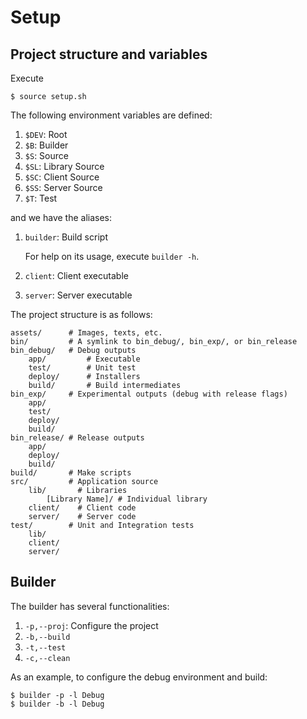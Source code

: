 # Setup

## Project structure and variables

Execute
```
$ source setup.sh
```
The following environment variables are defined:

1. `$DEV`: Root
2. `$B`: Builder
3. `$S`: Source
3. `$SL`: Library Source
3. `$SC`: Client Source
3. `$SS`: Server Source
4. `$T`: Test

and we have the aliases:

1. `builder`: Build script

	For help on its usage, execute `builder -h`.
2. `client`: Client executable
3. `server`: Server executable

The project structure is as follows:
```
assets/      # Images, texts, etc.
bin/         # A symlink to bin_debug/, bin_exp/, or bin_release
bin_debug/   # Debug outputs
	app/         # Executable
	test/        # Unit test
	deploy/      # Installers
	build/       # Build intermediates
bin_exp/     # Experimental outputs (debug with release flags)
	app/
	test/
	deploy/
	build/
bin_release/ # Release outputs
	app/
	deploy/
	build/
build/       # Make scripts
src/         # Application source
	lib/       # Libraries
		[Library Name]/ # Individual library
	client/    # Client code
	server/    # Server code
test/        # Unit and Integration tests
	lib/
	client/
	server/
```

## Builder

The builder has several functionalities:

1. `-p,--proj`: Configure the project
2. `-b,--build`
3. `-t,--test`
3. `-c,--clean`

As an example, to configure the debug environment and build:
```
$ builder -p -l Debug
$ builder -b -l Debug
```
